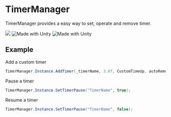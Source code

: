 # TimerManager

TimerManager provides a easy way to set, operate and remove timer.

[![](https://img.shields.io/badge/any_text-you_like-blue)](https://openupm.com/packages/com.coffee.ui-particle/)
![Made with Unity](https://img.shields.io/badge/Made_with-Unity-red.svg?style=flat&logo=unity)
![Made with Unity](https://img.shields.io/badge/Made_with-Unity-57b9d3.svg?style=flat&logo=unity)

## Example
Add a custom timer
```c#
TimerManager.Instance.AddTimer(_timerName, 3.0f, CustomTimeUp, autoRemove:false);
```
Pause a timer
```c#
TimerManager.Instance.SetTimerPause("TimerName", true);
```
Resume a timer
```c#
TimerManager.Instance.SetTimerPause("TimerName", false);
```
